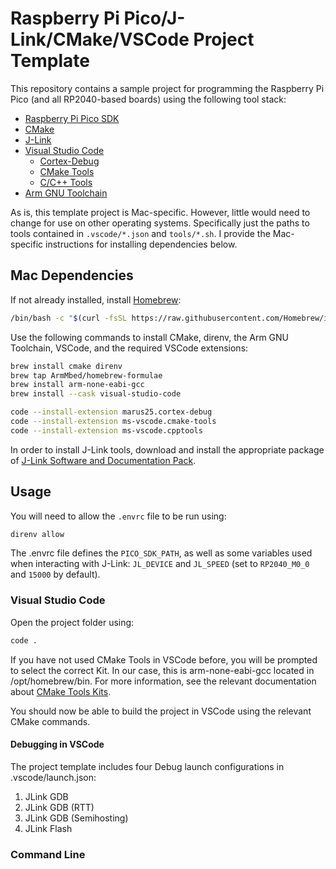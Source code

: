 # Raspberry Pi Pico/J-Link/CMake/VSCode Project Template

This repository contains a sample project for programming the Raspberry Pi Pico (and all RP2040-based boards) using the following tool stack:
* [Raspberry Pi Pico SDK](https://github.com/raspberrypi/pico-sdk)
* [CMake](https://cmake.org)
* [J-Link](https://www.segger.com/products/debug-probes/j-link/)
* [Visual Studio Code](https://code.visualstudio.com)
    * [Cortex-Debug](https://marketplace.visualstudio.com/items?itemName=marus25.cortex-debug)
    * [CMake Tools](https://marketplace.visualstudio.com/items?itemName=ms-vscode.cmake-tools)
    * [C/C++ Tools](https://marketplace.visualstudio.com/items?itemName=ms-vscode.cpptools)
* [Arm GNU Toolchain](https://developer.arm.com/tools-and-software/open-source-software/developer-tools/gnu-toolchain)

As is, this template project is Mac-specific. However, little would need to change for use on other operating systems. Specifically just the paths to tools contained in `.vscode/*.json` and `tools/*.sh`. I provide the Mac-specific instructions for installing dependencies below.

## Mac Dependencies

If not already installed, install [Homebrew](https://brew.sh):
```bash
/bin/bash -c "$(curl -fsSL https://raw.githubusercontent.com/Homebrew/install/HEAD/install.sh)"
```

Use the following commands to install CMake, direnv, the Arm GNU Toolchain, VSCode, and the required VSCode extensions:
```bash
brew install cmake direnv
brew tap ArmMbed/homebrew-formulae
brew install arm-none-eabi-gcc
brew install --cask visual-studio-code

code --install-extension marus25.cortex-debug
code --install-extension ms-vscode.cmake-tools
code --install-extension ms-vscode.cpptools
```

In order to install J-Link tools, download and install the appropriate package of [J-Link Software and Documentation Pack](https://www.segger.com/downloads/jlink/#J-LinkSoftwareAndDocumentationPack).

## Usage

You will need to allow the `.envrc` file to be run using:
```bash
direnv allow
```
The .envrc file defines the `PICO_SDK_PATH`, as well as some variables used when interacting with J-Link: `JL_DEVICE` and `JL_SPEED` (set to `RP2040_M0_0` and `15000` by default).

### Visual Studio Code

Open the project folder using:
```bash
code .
```

If you have not used CMake Tools in VSCode before, you will be prompted to select the correct Kit. In our case, this is arm-none-eabi-gcc located in /opt/homebrew/bin. For more information, see the relevant documentation about [CMake Tools Kits](https://vector-of-bool.github.io/docs/vscode-cmake-tools/kits.html).

You should now be able to build the project in VSCode using the relevant CMake commands.

#### Debugging in VSCode
The project template includes four Debug launch configurations in .vscode/launch.json:
1. JLink GDB
2. JLink GDB (RTT)
3. JLink GDB (Semihosting)
4. JLink Flash

### Command Line

